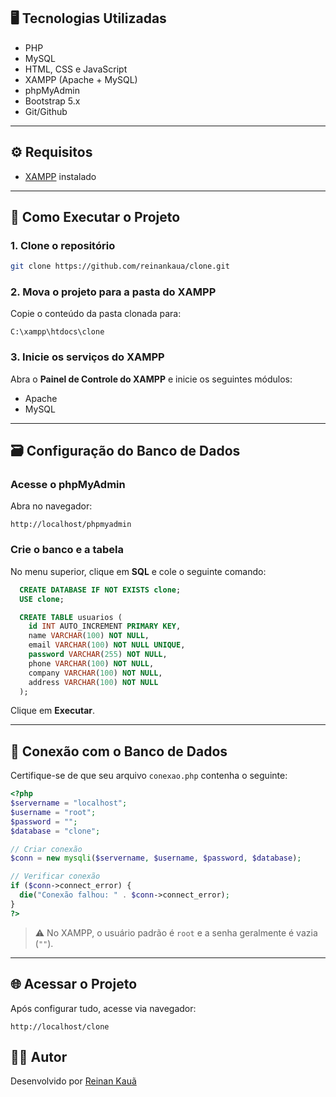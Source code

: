 ## 🖥️ Tecnologias Utilizadas

- PHP
- MySQL
- HTML, CSS e JavaScript 
- XAMPP (Apache + MySQL)
- phpMyAdmin
- Bootstrap 5.x
- Git/Github

---

## ⚙️ Requisitos

- [XAMPP](https://www.apachefriends.org/pt_br/index.html) instalado

---

## 🚀 Como Executar o Projeto

### 1. Clone o repositório

```bash
git clone https://github.com/reinankaua/clone.git
```

### 2. Mova o projeto para a pasta do XAMPP

Copie o conteúdo da pasta clonada para:

```
C:\xampp\htdocs\clone
```

### 3. Inicie os serviços do XAMPP

Abra o **Painel de Controle do XAMPP** e inicie os seguintes módulos:

- Apache
- MySQL

---

## 🗃️ Configuração do Banco de Dados

### Acesse o phpMyAdmin

Abra no navegador:

```
http://localhost/phpmyadmin
```

### Crie o banco e a tabela

No menu superior, clique em **SQL** e cole o seguinte comando:

```sql
  CREATE DATABASE IF NOT EXISTS clone;
  USE clone;

  CREATE TABLE usuarios (
    id INT AUTO_INCREMENT PRIMARY KEY,
    name VARCHAR(100) NOT NULL,
    email VARCHAR(100) NOT NULL UNIQUE,
    password VARCHAR(255) NOT NULL,
    phone VARCHAR(100) NOT NULL,
    company VARCHAR(100) NOT NULL,
    address VARCHAR(100) NOT NULL
  );
```

Clique em **Executar**.

---

## 🔗 Conexão com o Banco de Dados

Certifique-se de que seu arquivo `conexao.php` contenha o seguinte:

```php
<?php
$servername = "localhost";
$username = "root";
$password = "";
$database = "clone";

// Criar conexão
$conn = new mysqli($servername, $username, $password, $database);

// Verificar conexão
if ($conn->connect_error) {
  die("Conexão falhou: " . $conn->connect_error);
}
?>
```

> ⚠️ No XAMPP, o usuário padrão é `root` e a senha geralmente é vazia (`""`).

---

## 🌐 Acessar o Projeto

Após configurar tudo, acesse via navegador:

```
http://localhost/clone
```


## 🙋‍♂️ Autor

Desenvolvido por [Reinan Kauã](https://github.com/reinankaua)